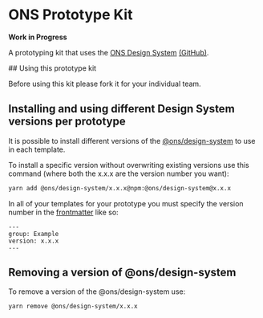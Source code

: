 # ONS Prototype Kit

**Work in Progress**

A prototyping kit that uses the [ONS Design System](https://ons-design-system.netlify.com/) [(GitHub)](https://github.com/ONSdigital/pattern-library-v2).

## Using this prototype kit

Before using this kit please fork it for your individual team.

## Installing and using different Design System versions per prototype

It is possible to install different versions of the [@ons/design-system](https://www.npmjs.com/package/@ons/design-system) to use in each template.

To install a specific version without overwriting existing versions use this command (where both the x.x.x are the version number you want):

```bash
yarn add @ons/design-system/x.x.x@npm:@ons/design-system@x.x.x
```

In all of your templates for your prototype you must specify the version number in the [frontmatter](https://jekyllrb.com/docs/front-matter/) like so:

```
---
group: Example
version: x.x.x
---
```

## Removing a version of @ons/design-system

To remove a version of the @ons/design-system use:

```bash
yarn remove @ons/design-system/x.x.x
```
